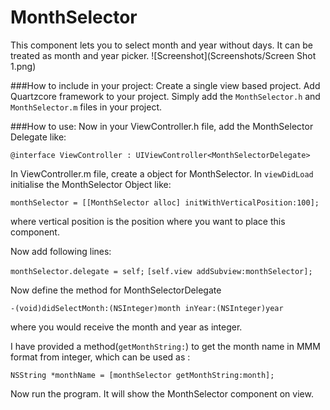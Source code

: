 MonthSelector
=============

This component lets you to select month and year without days. It can be treated as month and year picker.
![Screenshot](Screenshots/Screen Shot 1.png)

###How to include in your project:
Create a single view based project. Add Quartzcore framework to your project. Simply add the `MonthSelector.h` and `MonthSelector.m` files in your project. 



###How to use:
Now in your ViewController.h file, add the MonthSelector Delegate like:

`@interface ViewController : UIViewController<MonthSelectorDelegate>` 

In ViewController.m file, create a object for MonthSelector. In `viewDidLoad` initialise the MonthSelector Object like:

`monthSelector = [[MonthSelector alloc] initWithVerticalPosition:100];`

where vertical position is the position where you want to place this component. 

Now add following lines:

`monthSelector.delegate = self;`
`[self.view addSubview:monthSelector];`


Now define the method for MonthSelectorDelegate 

`-(void)didSelectMonth:(NSInteger)month inYear:(NSInteger)year`

where you would receive the month and year as integer.

I have provided a method(`getMonthString:`) to get the month name in MMM format from integer, which can be used as :

`NSString *monthName = [monthSelector getMonthString:month];`

Now run the program. It will show the MonthSelector component on view.
